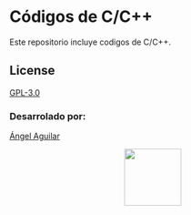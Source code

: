 # Códigos de C/C++

Este repositorio incluye codigos de C/C++.

## License
[GPL-3.0](https://www.gnu.org/licenses/gpl-3.0.html)

### Desarrolado por: 
[Ángel Aguilar](https://twitter.com/devangelaguilar)


<p align="center">
    <img src="https://www.dl.dropboxusercontent.com/s/v3yzqgly07qke1m/Logo_AA_C2_WB.png?dl=0" width="100px">
</p>

